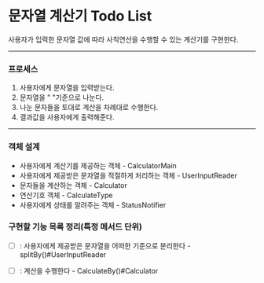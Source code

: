 # 문자열 계산기 Todo List

사용자가 입력한 문자열 값에 따라 사칙연산을 수행할 수 있는 계산기를 구현한다.

---

### 프로세스
1. 사용자에게 문자열을 입력받는다.
2. 문자열을 " "기준으로 나눈다.
3. 나눈 문자들을 토대로 계산을 차례대로 수행한다.
4. 결과값을 사용자에게 출력해준다.

---

### 객체 설계
- 사용자에게 계산기를 제공하는 객체 - CalculatorMain 
- 사용자에게 제공받은 문자열을 적절하게 처리하는 객체 - UserInputReader
- 문자들을 계산하는 객체 - Calculator
- 연산기호 객체 - CalculateType
- 사용자에게 상태를 알려주는 객체 - StatusNotifier 

### 구현할 기능 목록 정리(특정 메서드 단위)
- [ ] : 사용자에게 제공받은 문자열을 어떠한 기준으로 분리한다 - splitBy()#UserInputReader
- [ ] : 계산을 수행한다 - CalculateBy()#Calculator

